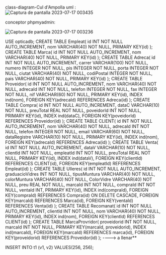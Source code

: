 
class-diagram-Cul d'Ampolla
uml :
![Captura de pantalla 2023-07-17 003435](https://github.com/pounct/mysql-estructura/assets/53088375/f1a7f311-b46a-45ea-b591-d18fe6f3b985)



conceptor phpmyadmin:

![Captura de pantalla 2023-07-17 003236](https://github.com/pounct/mysql-estructura/assets/53088375/1e7e0773-be48-4215-84cd-263fb9097a3b)




USE opticadb;
CREATE TABLE Empleat(
    id INT NOT NULL AUTO_INCREMENT,
    nom VARCHAR(40) NOT NULL,
    PRIMARY KEY(id)
); CREATE TABLE Marca(
    id INT NOT NULL AUTO_INCREMENT,
    nom VARCHAR(40) NOT NULL,
    PRIMARY KEY(id)
); CREATE TABLE Adreca(
    id INT NOT NULL AUTO_INCREMENT,
    carrer VARCHAR(100) NOT NULL,
    numero INTEGER NOT NULL,
    pis INTEGER NOT NULL,
    porta INTEGER NOT NULL,
    ciutat VARCHAR(40) NOT NULL,
    codiPostal INTEGER NOT NULL,
    pais VARCHAR(40) NOT NULL,
    PRIMARY KEY(id)
); CREATE TABLE Proveidor(
    id INT NOT NULL AUTO_INCREMENT,
    nom VARCHAR(40) NOT NULL,
    adrecaId INT NOT NULL,
    telefon INTEGER NOT NULL,
    fax INTEGER NOT NULL,
    nif VARCHAR(60) NOT NULL,
    PRIMARY KEY(id),
    INDEX ind(nom),
    FOREIGN KEY(adrecaId) REFERENCES Adreca(id)
); CREATE TABLE Compra(
    id INT NOT NULL AUTO_INCREMENT,
    dataC VARCHAR(10) NOT NULL,
    preuTotal REAL NOT NULL,
    poveidorId INT NOT NULL,
    PRIMARY KEY(id),
    INDEX ind(dataC),
    FOREIGN KEY(poveidorId) REFERENCES Proveidor(id)
); CREATE TABLE CLIENT(
    id INT NOT NULL AUTO_INCREMENT,
    nom VARCHAR(40) NOT NULL,
    adrecaId INT NOT NULL,
    telefon INTEGER NOT NULL,
    email VARCHAR(60) NOT NULL,
    dataRegistre VARCHAR(10) NOT NULL,
    PRIMARY KEY(id),
    INDEX ind(nom),
    FOREIGN KEY(adrecaId) REFERENCES Adreca(id)
); CREATE TABLE Venta(
    id INT NOT NULL AUTO_INCREMENT,
    dataV VARCHAR(10) NOT NULL,
    clientId INT NOT NULL,
    empleatId INT NOT NULL,
    preuTotal REAL NOT NULL,
    PRIMARY KEY(id),
    INDEX ind(dataV),
    FOREIGN KEY(clientId) REFERENCES CLIENT(id),
    FOREIGN KEY(empleatId) REFERENCES Empleat(id)
); CREATE TABLE Ulleres(
    id INT NOT NULL AUTO_INCREMENT,
    graduacioVidres INT NOT NULL,
    tipusMuntura VARCHAR(40) NOT NULL,
    colorMuntura VARCHAR(40) NOT NULL,
    ColorVidre VARCHAR(40) NOT NULL,
    preu REAL NOT NULL,
    marcaId INT NOT NULL,
    compraId INT NOT NULL,
    ventaId INT,
    PRIMARY KEY(id),
    INDEX ind(compraId),
    FOREIGN KEY(compraId) REFERENCES Compra(id) ON DELETE CASCADE,
    FOREIGN KEY(marcaId) REFERENCES Marca(id),
    FOREIGN KEY(ventaId) REFERENCES Venta(id)
); CREATE TABLE Recomanat(
    id INT NOT NULL AUTO_INCREMENT,
    clientId INT NOT NULL,
    nom VARCHAR(40) NOT NULL,
    PRIMARY KEY(id),
    INDEX ind(nom),
    FOREIGN KEY(clientId) REFERENCES CLIENT(id)
); CREATE TABLE MarcaProvridor(
    proveidorid INT NOT NULL,
    marcaId INT NOT NULL,
    PRIMARY KEY(marcaId, proveidorid),
    INDEX ind(marcaId),
    FOREIGN KEY(marcaId) REFERENCES marca(id),
    FOREIGN KEY(proveidorid) REFERENCES Proveidor(id)
);
----> a llenar**

INSERT INTO t1 (v1, v2) VALUES(256, 256);


